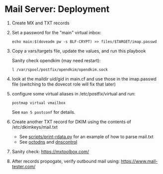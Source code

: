 # Mail Server: Deployment

1. Create MX and TXT records

2. Set a password for the "main" virtual inbox:

    ```shell
    echo main:$(doveadm pw -s BLF-CRYPT) >> files/$TARGET/imap.passwd
    ```

3. Copy a vars/targets file, update the values, and run this playbook

    Sanity check opendkim (may need restart):
    ```shell
    l /var/spool/postfix/opendkim/opendkim.sock
    ```

4. look at the maildir uid/gid in main.cf and use those in the imap.passwd file (switching to the dovecot role will fix that later)

5. configure some virtual aliases in /etc/postfix/virtual and run:

    ```shell
    postmap virtual vmailbox
    ```

    See `man 5 postconf` for details.

6. Create another TXT record for DKIM using the contents of /etc/dkimkeys/mail.txt

    * See [scripts/print-rdata.py](../scripts/print-rdata.py) for an example of how to parse mail.txt
    * See [octodns](https://github.com/octodns/octodns-easydns) and [dnscontrol](https://dnscontrol.org/)

7. Sanity check: https://mxtoolbox.com/

8. After records propogate, verify outbound mail using: https://www.mail-tester.com/

